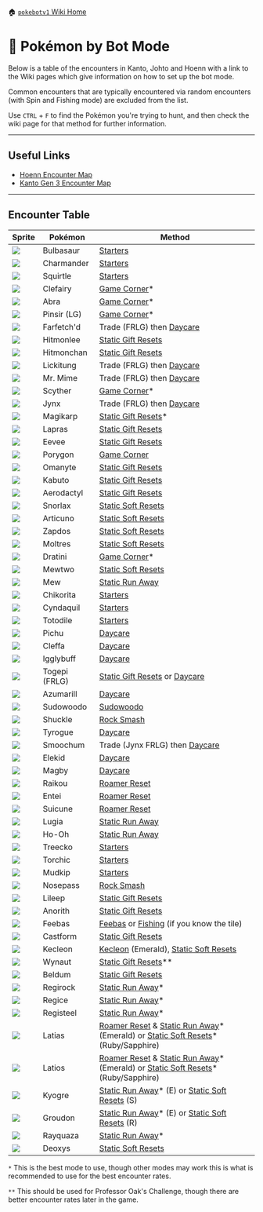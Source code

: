 🏠 [`pokebotv1` Wiki Home](../Readme.md)

# 🔎 Pokémon by Bot Mode

Below is a table of the encounters in Kanto, Johto and Hoenn with a link to the Wiki pages which give information on how to set up the bot mode.

Common encounters that are typically encountered via random encounters (with Spin and Fishing mode) are excluded from the list.

Use `CTRL` + `F` to find the Pokémon you're trying to hunt, and then check the wiki page for that method for further information.

---

## Useful Links

- [Hoenn Encounter Map](https://simplyblgdev.github.io/pokemon/hoenn)
- [Kanto Gen 3 Encounter Map](https://simplyblgdev.github.io/pokemon/kanto3)

---

## Encounter Table

| Sprite                                                                                            | Pokémon       | Method                                                                                                                                                                                           |
|---------------------------------------------------------------------------------------------------|---------------|--------------------------------------------------------------------------------------------------------------------------------------------------------------------------------------------------|
| <img src="../../modules/web/static/sprites/pokemon/shiny/Bulbasaur.png" style="max-width: 80px">  | Bulbasaur     | [Starters](Mode%20-%20Starters.md)                                                                                                                                                               |
| <img src="../../modules/web/static/sprites/pokemon/shiny/Charmander.png" style="max-width: 80px"> | Charmander    | [Starters](Mode%20-%20Starters.md)                                                                                                                                                               |
| <img src="../../modules/web/static/sprites/pokemon/shiny/Squirtle.png" style="max-width: 80px">   | Squirtle      | [Starters](Mode%20-%20Starters.md)                                                                                                                                                               |
| <img src="../../modules/web/static/sprites/pokemon/shiny/Clefairy.png" style="max-width: 80px">   | Clefairy      | [Game Corner](Mode%20-%20Game%20Corner.md)\*                                                                                                                                                     |
| <img src="../../modules/web/static/sprites/pokemon/shiny/Abra.png" style="max-width: 80px">       | Abra          | [Game Corner](Mode%20-%20Game%20Corner.md)\*                                                                                                                                                     |                                                              |
| <img src="../../modules/web/static/sprites/pokemon/shiny/Pinsir.png" style="max-width: 80px">     | Pinsir (LG)   | [Game Corner](Mode%20-%20Game%20Corner.md)\*                                                                                                                                                     |
| <img src="../../modules/web/static/sprites/pokemon/shiny/Farfetch_d.png" style="max-width: 80px"> | Farfetch'd    | Trade (FRLG) then [Daycare](Mode%20-%20Daycare.md)                                                                                                                                               |
| <img src="../../modules/web/static/sprites/pokemon/shiny/Hitmonlee.png" style="max-width: 80px">  | Hitmonlee     | [Static Gift Resets](Mode%20-%20Static%20Gift%20Resets.md)                                                                                                                                       |
| <img src="../../modules/web/static/sprites/pokemon/shiny/Hitmonchan.png" style="max-width: 80px"> | Hitmonchan    | [Static Gift Resets](Mode%20-%20Static%20Gift%20Resets.md)                                                                                                                                       |
| <img src="../../modules/web/static/sprites/pokemon/shiny/Lickitung.png" style="max-width: 80px">  | Lickitung     | Trade (FRLG) then [Daycare](Mode%20-%20Daycare.md)                                                                                                                                               |
| <img src="../../modules/web/static/sprites/pokemon/shiny/Mr. Mime.png" style="max-width: 80px">   | Mr. Mime      | Trade (FRLG) then [Daycare](Mode%20-%20Daycare.md)                                                                                                                                               |
| <img src="../../modules/web/static/sprites/pokemon/shiny/Scyther.png" style="max-width: 80px">    | Scyther       | [Game Corner](Mode%20-%20Game%20Corner.md)\*                                                                                                                                                     |
| <img src="../../modules/web/static/sprites/pokemon/shiny/Jynx.png" style="max-width: 80px">       | Jynx          | Trade (FRLG) then [Daycare](Mode%20-%20Daycare.md)                                                                                                                                               |
| <img src="../../modules/web/static/sprites/pokemon/shiny/Magikarp.png" style="max-width: 80px">   | Magikarp      | [Static Gift Resets](Mode%20-%20Static%20Gift%20Resets.md)\*                                                                                                                                     |
| <img src="../../modules/web/static/sprites/pokemon/shiny/Lapras.png" style="max-width: 80px">     | Lapras        | [Static Gift Resets](Mode%20-%20Static%20Gift%20Resets.md)                                                                                                                                       |
| <img src="../../modules/web/static/sprites/pokemon/shiny/Eevee.png" style="max-width: 80px">      | Eevee         | [Static Gift Resets](Mode%20-%20Static%20Gift%20Resets.md)                                                                                                                                       |
| <img src="../../modules/web/static/sprites/pokemon/shiny/Porygon.png" style="max-width: 80px">    | Porygon       | [Game Corner](Mode%20-%20Game%20Corner.md)                                                                                                                                                       |
| <img src="../../modules/web/static/sprites/pokemon/shiny/Omanyte.png" style="max-width: 80px">    | Omanyte       | [Static Gift Resets](Mode%20-%20Static%20Gift%20Resets.md)                                                                                                                                       |
| <img src="../../modules/web/static/sprites/pokemon/shiny/Kabuto.png" style="max-width: 80px">     | Kabuto        | [Static Gift Resets](Mode%20-%20Static%20Gift%20Resets.md)                                                                                                                                       |
| <img src="../../modules/web/static/sprites/pokemon/shiny/Aerodactyl.png" style="max-width: 80px"> | Aerodactyl    | [Static Gift Resets](Mode%20-%20Static%20Gift%20Resets.md)                                                                                                                                       |
| <img src="../../modules/web/static/sprites/pokemon/shiny/Snorlax.png" style="max-width: 80px">    | Snorlax       | [Static Soft Resets](Mode%20-%20Static%20Soft%20Resets.md)                                                                                                                                       |
| <img src="../../modules/web/static/sprites/pokemon/shiny/Articuno.png" style="max-width: 80px">   | Articuno      | [Static Soft Resets](Mode%20-%20Static%20Soft%20Resets.md)                                                                                                                                       |
| <img src="../../modules/web/static/sprites/pokemon/shiny/Zapdos.png" style="max-width: 80px">     | Zapdos        | [Static Soft Resets](Mode%20-%20Static%20Soft%20Resets.md)                                                                                                                                       |
| <img src="../../modules/web/static/sprites/pokemon/shiny/Moltres.png" style="max-width: 80px">    | Moltres       | [Static Soft Resets](Mode%20-%20Static%20Soft%20Resets.md)                                                                                                                                       |
| <img src="../../modules/web/static/sprites/pokemon/shiny/Dratini.png" style="max-width: 80px">    | Dratini       | [Game Corner](Mode%20-%20Game%20Corner.md)\*                                                                                                                                                     |
| <img src="../../modules/web/static/sprites/pokemon/shiny/Mewtwo.png" style="max-width: 80px">     | Mewtwo        | [Static Soft Resets](Mode%20-%20Static%20Soft%20Resets.md)                                                                                                                                       |
| <img src="../../modules/web/static/sprites/pokemon/shiny/Mew.png" style="max-width: 80px">        | Mew           | [Static Run Away](Mode%20-%20Static%20Run%20Aways.md)                                                                                                                                            |
| <img src="../../modules/web/static/sprites/pokemon/shiny/Chikorita.png" style="max-width: 80px">  | Chikorita     | [Starters](Mode%20-%20Starters.md)                                                                                                                                                               |
| <img src="../../modules/web/static/sprites/pokemon/shiny/Cyndaquil.png" style="max-width: 80px">  | Cyndaquil     | [Starters](Mode%20-%20Starters.md)                                                                                                                                                               |
| <img src="../../modules/web/static/sprites/pokemon/shiny/Totodile.png" style="max-width: 80px">   | Totodile      | [Starters](Mode%20-%20Starters.md)                                                                                                                                                               |
| <img src="../../modules/web/static/sprites/pokemon/shiny/Pichu.png" style="max-width: 80px">      | Pichu         | [Daycare](Mode%20-%20Daycare.md)                                                                                                                                                                 |
| <img src="../../modules/web/static/sprites/pokemon/shiny/Cleffa.png" style="max-width: 80px">     | Cleffa        | [Daycare](Mode%20-%20Daycare.md)                                                                                                                                                                 |
| <img src="../../modules/web/static/sprites/pokemon/shiny/Igglybuff.png" style="max-width: 80px">  | Igglybuff     | [Daycare](Mode%20-%20Daycare.md)                                                                                                                                                                 |
| <img src="../../modules/web/static/sprites/pokemon/shiny/Togepi.png" style="max-width: 80px">     | Togepi (FRLG) | [Static Gift Resets](Mode%20-%20Static%20Gift%20Resets.md) or [Daycare](Mode%20-%20Daycare.md)                                                                                                   |
| <img src="../../modules/web/static/sprites/pokemon/shiny/Azumarill.png" style="max-width: 80px">  | Azumarill     | [Daycare](Mode%20-%20Daycare.md)                                                                                                                                                                 |
| <img src="../../modules/web/static/sprites/pokemon/shiny/Sudowoodo.png" style="max-width: 80px">  | Sudowoodo     | [Sudowoodo](Mode%20-%20Sudowoodo.md)                                                                                                                                                             |
| <img src="../../modules/web/static/sprites/pokemon/shiny/Shuckle.png" style="max-width: 80px">    | Shuckle       | [Rock Smash](Mode%20-%20Rock%20Smash.md)                                                                                                                                                         |
| <img src="../../modules/web/static/sprites/pokemon/shiny/Tyrogue.png" style="max-width: 80px">    | Tyrogue       | [Daycare](Mode%20-%20Daycare.md)                                                                                                                                                                 |
| <img src="../../modules/web/static/sprites/pokemon/shiny/Smoochum.png" style="max-width: 80px">   | Smoochum      | Trade (Jynx FRLG) then [Daycare](Mode%20-%20Daycare.md)                                                                                                                                          |
| <img src="../../modules/web/static/sprites/pokemon/shiny/Elekid.png" style="max-width: 80px">     | Elekid        | [Daycare](Mode%20-%20Daycare.md)                                                                                                                                                                 |
| <img src="../../modules/web/static/sprites/pokemon/shiny/Magby.png" style="max-width: 80px">      | Magby         | [Daycare](Mode%20-%20Daycare.md)                                                                                                                                                                 |
| <img src="../../modules/web/static/sprites/pokemon/shiny/Raikou.png" style="max-width: 80px">     | Raikou        | [Roamer Reset](Mode%20-%20Roamer%20Resets.md)                                                                                                                                                    |
| <img src="../../modules/web/static/sprites/pokemon/shiny/Entei.png" style="max-width: 80px">      | Entei         | [Roamer Reset](Mode%20-%20Roamer%20Resets.md)                                                                                                                                                    |
| <img src="../../modules/web/static/sprites/pokemon/shiny/Suicune.png" style="max-width: 80px">    | Suicune       | [Roamer Reset](Mode%20-%20Roamer%20Resets.md)                                                                                                                                                    |
| <img src="../../modules/web/static/sprites/pokemon/shiny/Lugia.png" style="max-width: 80px">      | Lugia         | [Static Run Away](Mode%20-%20Static%20Run%20Aways.md)                                                                                                                                            |
| <img src="../../modules/web/static/sprites/pokemon/shiny/Ho-Oh.png" style="max-width: 80px">      | Ho-Oh         | [Static Run Away](Mode%20-%20Static%20Run%20Aways.md)                                                                                                                                            |
| <img src="../../modules/web/static/sprites/pokemon/shiny/Treecko.png" style="max-width: 80px">    | Treecko       | [Starters](Mode%20-%20Starters.md)                                                                                                                                                               |
| <img src="../../modules/web/static/sprites/pokemon/shiny/Torchic.png" style="max-width: 80px">    | Torchic       | [Starters](Mode%20-%20Starters.md)                                                                                                                                                               |
| <img src="../../modules/web/static/sprites/pokemon/shiny/Mudkip.png" style="max-width: 80px">     | Mudkip        | [Starters](Mode%20-%20Starters.md)                                                                                                                                                               |
| <img src="../../modules/web/static/sprites/pokemon/shiny/Nosepass.png" style="max-width: 80px">   | Nosepass      | [Rock Smash](Mode%20-%20Rock%20Smash.md)                                                                                                                                                         |
| <img src="../../modules/web/static/sprites/pokemon/shiny/Lileep.png" style="max-width: 80px">     | Lileep        | [Static Gift Resets](Mode%20-%20Static%20Gift%20Resets.md)                                                                                                                                       |
| <img src="../../modules/web/static/sprites/pokemon/shiny/Anorith.png" style="max-width: 80px">    | Anorith       | [Static Gift Resets](Mode%20-%20Static%20Gift%20Resets.md)                                                                                                                                       |
| <img src="../../modules/web/static/sprites/pokemon/shiny/Feebas.png" style="max-width: 80px">     | Feebas        | [Feebas](Mode%20-%20Feebas.md) or [Fishing](Mode%20-%20Fishing.md) (if you know the tile)                                                                                                        |
| <img src="../../modules/web/static/sprites/pokemon/shiny/Castform.png" style="max-width: 80px">   | Castform      | [Static Gift Resets](Mode%20-%20Static%20Gift%20Resets.md)                                                                                                                                       |
| <img src="../../modules/web/static/sprites/pokemon/shiny/Kecleon.png" style="max-width: 80px">    | Kecleon       | [Kecleon](Mode%20-%20Kecleon.md) (Emerald), [Static Soft Resets](Mode%20-%20Static%20Soft%20Resets.md)                                                                                           |
| <img src="../../modules/web/static/sprites/pokemon/shiny/Wynaut.png" style="max-width: 80px">     | Wynaut        | [Static Gift Resets](Mode%20-%20Static%20Gift%20Resets.md)\*\*                                                                                                                                   |
| <img src="../../modules/web/static/sprites/pokemon/shiny/Beldum.png" style="max-width: 80px">     | Beldum        | [Static Gift Resets](Mode%20-%20Static%20Gift%20Resets.md)                                                                                                                                       |
| <img src="../../modules/web/static/sprites/pokemon/shiny/Regirock.png" style="max-width: 80px">   | Regirock      | [Static Run Away](Mode%20-%20Static%20Run%20Aways.md)\*                                                                                                                                          |
| <img src="../../modules/web/static/sprites/pokemon/shiny/Regice.png" style="max-width: 80px">     | Regice        | [Static Run Away](Mode%20-%20Static%20Run%20Aways.md)\*                                                                                                                                          |
| <img src="../../modules/web/static/sprites/pokemon/shiny/Registeel.png" style="max-width: 80px">  | Registeel     | [Static Run Away](Mode%20-%20Static%20Run%20Aways.md)\*                                                                                                                                          |
| <img src="../../modules/web/static/sprites/pokemon/shiny/Latias.png" style="max-width: 80px">     | Latias        | [Roamer Reset](Mode%20-%20Roamer%20Resets.md) & [Static Run Away](Mode%20-%20Static%20Run%20Aways.md)\* (Emerald) or [Static Soft Resets](Mode%20-%20Static%20Soft%20Resets.md)* (Ruby/Sapphire) |
| <img src="../../modules/web/static/sprites/pokemon/shiny/Latios.png" style="max-width: 80px">     | Latios        | [Roamer Reset](Mode%20-%20Roamer%20Resets.md) & [Static Run Away](Mode%20-%20Static%20Run%20Aways.md)\* (Emerald) or [Static Soft Resets](Mode%20-%20Static%20Soft%20Resets.md)* (Ruby/Sapphire) |
| <img src="../../modules/web/static/sprites/pokemon/shiny/Kyogre.png" style="max-width: 80px">     | Kyogre        | [Static Run Away](Mode%20-%20Static%20Run%20Aways.md)\* (E) or [Static Soft Resets](Mode%20-%20Static%20Soft%20Resets.md) (S)                                                                    |
| <img src="../../modules/web/static/sprites/pokemon/shiny/Groudon.png" style="max-width: 80px">    | Groudon       | [Static Run Away](Mode%20-%20Static%20Run%20Aways.md)\* (E) or [Static Soft Resets](Mode%20-%20Static%20Soft%20Resets.md) (R)                                                                    |
| <img src="../../modules/web/static/sprites/pokemon/shiny/Rayquaza.png" style="max-width: 80px">   | Rayquaza      | [Static Run Away](Mode%20-%20Static%20Run%20Aways.md)\*                                                                                                                                          |
| <img src="../../modules/web/static/sprites/pokemon/shiny/Deoxys.png" style="max-width: 80px">     | Deoxys        | [Static Soft Resets](Mode%20-%20Static%20Soft%20Resets.md)                                                                                                                                       |

`*` This is the best mode to use, though other modes may work this is what is recommended to use for the best encounter rates.

`**` This should be used for Professor Oak's Challenge, though there are better encounter rates later in the game.
